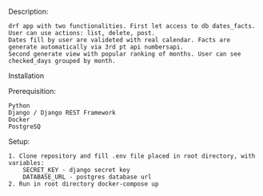 Description:

    drf app with two functionalities. First let access to db dates_facts. User can use actions: list, delete, post. 
    Dates fill by user are valideted with real calendar. Facts are generate automatically via 3rd pt api numbersapi. 
    Second generate view with popular ranking of months. User can see checked_days grouped by month. 

Installation

Prerequisition:

    Python
    Django / Django REST Framework
    Docker
    PostgreSQ

Setup:

    1. Clone repository and fill .env file placed in root directory, with variables:
        SECRET_KEY - django secret key
        DATABASE_URL - postgres database url
    2. Run in root directory docker-compose up

